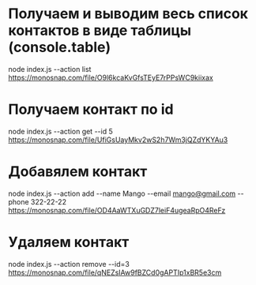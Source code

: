 # Получаем и выводим весь список контактов в виде таблицы (console.table)

node index.js --action list
https://monosnap.com/file/O9l6kcaKvGfsTEyE7rPPsWC9kiixax

# Получаем контакт по id

node index.js --action get --id 5
https://monosnap.com/file/UfiGsUayMkv2wS2h7Wm3jQZdYKYAu3

# Добавялем контакт

node index.js --action add --name Mango --email mango@gmail.com --phone 322-22-22
https://monosnap.com/file/OD4AaWTXuGDZ7leiF4ugeaRpO4ReFz

# Удаляем контакт

node index.js --action remove --id=3
https://monosnap.com/file/qNEZsIAw9fBZCd0gAPTIp1xBR5e3cm
